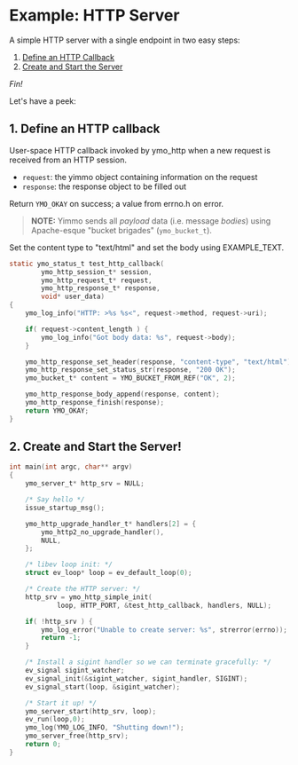 # Example: HTTP Server

A simple HTTP server with a single endpoint in two easy steps:

1. [Define an HTTP Callback](#1-define-an-http-callback)
2. [Create and Start the Server](#2-create-and-start-the-server)

*Fin!*

Let's have a peek:
<br />

## 1. Define an HTTP callback
User-space HTTP callback invoked by ymo_http when a new request is received
from an HTTP session.

- `request`:  the yimmo object containing information on the request
- `response`:  the response object to be filled out

Return `YMO_OKAY` on success; a value from errno.h on error.

> **NOTE:** Yimmo sends all _payload_ data (i.e. message _bodies_) using
> Apache-esque "bucket brigades" (`ymo_bucket_t`).

Set the content type to "text/html" and set the body using EXAMPLE_TEXT.


```C
static ymo_status_t test_http_callback(
        ymo_http_session_t* session,
        ymo_http_request_t* request,
        ymo_http_response_t* response,
        void* user_data)
{
    ymo_log_info("HTTP: >%s %s<", request->method, request->uri);

    if( request->content_length ) {
        ymo_log_info("Got body data: %s", request->body);
    }

    ymo_http_response_set_header(response, "content-type", "text/html");
    ymo_http_response_set_status_str(response, "200 OK");
    ymo_bucket_t* content = YMO_BUCKET_FROM_REF("OK", 2);

    ymo_http_response_body_append(response, content);
    ymo_http_response_finish(response);
    return YMO_OKAY;
}
```

## 2. Create and Start the Server!


```C
int main(int argc, char** argv)
{
    ymo_server_t* http_srv = NULL;

    /* Say hello */
    issue_startup_msg();

    ymo_http_upgrade_handler_t* handlers[2] = {
        ymo_http2_no_upgrade_handler(),
        NULL,
    };

    /* libev loop init: */
    struct ev_loop* loop = ev_default_loop(0);

    /* Create the HTTP server: */
    http_srv = ymo_http_simple_init(
            loop, HTTP_PORT, &test_http_callback, handlers, NULL);

    if( !http_srv ) {
        ymo_log_error("Unable to create server: %s", strerror(errno));
        return -1;
    }

    /* Install a sigint handler so we can terminate gracefully: */
    ev_signal sigint_watcher;
    ev_signal_init(&sigint_watcher, sigint_handler, SIGINT);
    ev_signal_start(loop, &sigint_watcher);

    /* Start it up! */
    ymo_server_start(http_srv, loop);
    ev_run(loop,0);
    ymo_log(YMO_LOG_INFO, "Shutting down!");
    ymo_server_free(http_srv);
    return 0;
}
```

